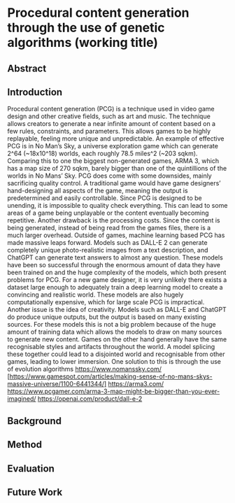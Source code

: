 # Procedural content generation through the use of genetic algorithms (working title)
## Abstract

##  Introduction
Procedural content generation (PCG) is a technique used in video game design and other creative fields, such as art and music. The technique allows creators to generate a near infinite amount of content based on a few rules, constraints, and parameters. This allows games to be highly replayable, feeling more unique and unpredictable. An example of effective PCG is in No Man’s Sky, a universe exploration game which can generate 2^64 (~18x10^18) worlds, each roughly 78.5 miles^2 (~203 sqkm). Comparing this to one the biggest non-generated games, ARMA 3, which has a map size of 270 sqkm, barely bigger than one of the quintillions of the worlds in No Mans’ Sky.
PCG does come with some downsides, mainly sacrificing quality control. A traditional game would have game designers’ hand-designing all aspects of the game, meaning the output is predetermined and easily controllable. Since PCG is designed to be unending, it is impossible to quality check everything. This can lead to some areas of a game being unplayable or the content eventually becoming repetitive. Another drawback is the processing costs. Since the content is being generated, instead of being read from the games files, there is a much larger overhead. 
Outside of games, machine learning based PCG has made massive leaps forward. Models such as DALL-E 2  can generate completely unique photo-realistic images from a text description, and ChatGPT can generate text answers to almost any question. These models have been so successful through the enormous amount of data they have been trained on and the huge complexity of the models, which both present problems for PCG. For a new game designer, it is very unlikely there exists a dataset large enough to adequately train a deep learning model to create a convincing and realistic world. These models are also hugely computationally expensive, which for large scale PCG is impractical. 
Another issue is the idea of creativity. Models such as DALL-E and ChatGPT do produce unique outputs, but the output is based on many existing sources. For these models this is not a big problem because of the huge amount of training data which allows the models to draw on many sources to generate new content. Games on the other hand generally have the same recognisable styles and artifacts throughout the world. A model splicing these together could lead to a disjointed world and recognisable from other games, leading to lower immersion. 
One solution to this is through the use of evolution algorithms
https://www.nomanssky.com/
[https://www.gamespot.com/articles/making-sense-of-no-mans-skys-massive-universe/1100-6441344/]
https://arma3.com/
https://www.pcgamer.com/arma-3-map-might-be-bigger-than-you-ever-imagined/
https://openai.com/product/dall-e-2


## Background

## Method

## Evaluation

## Future Work